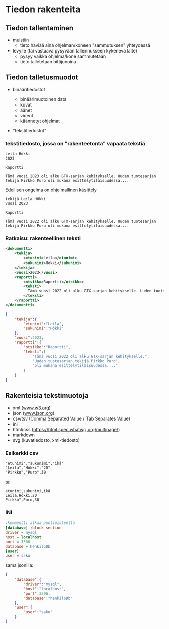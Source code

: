 # Tiedon rakenteita

## Tiedon tallentaminen
-   muistiin
    -   tieto häviää aina ohjelman/koneen "sammutuksen" yhteydessä 
-   levylle (tai vastaava pysyvään tallennukseen kykenevä laite)
    -   pysyy vaikka ohjelma/kone sammutetaan
    -   tieto talletetaan bittijonoina

## Tiedon talletusmuodot

-   binääritiedostot
    -   binäärimuotoinen data
    -   kuvat
    -   äänet
    -   videot
    -   käännetyt ohjelmat

-   "tekstitiedostot"

### tekstitiedosto, jossa on "rakenteetonta" vapaata tekstiä
```
Leila Hökki
2023

Raportti

Tämä vuosi 2023 oli alku GTX-sarjan kehitykselle. Uuden tuotesarjan tekijä Pirkko Puro oli mukana esittelytilaisuudessa....
```

Edellisen ongelma on ohjelmallinen käsittely

```
tekijä Leila Hökki
vuosi 2023

Raportti

Tämä vuosi 2022 oli alku GTX-sarjan kehitykselle. Uuden tuotesarjan tekijä Pirkko Puro oli mukana esittelytilaisuudessa....
```

### Ratkaisu: rakenteellinen teksti

```xml
<dokumentti>
    <tekija>
        <etunimi>Leila</etunimi>
        <sukunimi>Hökki</sukunimi>
    </tekija>
    <vuosi>2023</vuosi>
    <raportti>
        <otsikko>Raportti</otsikko>
        <teksti>
          Tämä vuosi 2022 oli alku GTX-sarjan kehitykselle. Uuden tuotesarjan tekijä Pirkko Puro oli mukana esittelytilaisuudessa....
        </teksti>
    </raportti>
</dokumentti>
```

```json
{
    "tekija":{
        "etunimi":"Leila",
        "sukunimi":"Hökki"
    },
    "vuosi":2023,
    "raportti":{
        "otsikko":"Raportti",
        "teksti":[
            "Tämä vuosi 2022 oli alku GTX-sarjan kehitykselle.",
            "Uuden tuotesarjan tekijä Pirkko Puro",
            "oli mukana esittelytilaisuudessa...."
        ]
    }
}
```

## Rakenteisia tekstimuotoja
-   xml (www.w3.org)
-   json (www.json.org)
-   csv/tsv (Comma Separated Value / Tab Separates Value)
-   ini
-   html/css (https://html.spec.whatwg.org/multipage/)
-   markdown
-   svg (kuvatiedosto, xml-tiedosto)

### Esikerkki csv

```csv
"etunimi","sukunimi","ikä"
"Leila","Hökki","20"
"Pirkko","Puro",30
```

tai

```csv
etunimi,sukunimi,ikä
Leila,Hökki,20
Pirkko",Puro,30
```

### INI
```ini
;kommentti alkaa puolipisteellä
[database] ;block section
driver = mysql
host = localhost
port = 3306
database = henkiloDb
[user]
user = saku
```
sama jsonilla:

```json
{
    "database":{
        "driver":"mysql",
        "host":"localhost",
        "port":3306,
        "database":"henkiloDb"
    },
    "user":{
        "user":"saku"
    }
}
```